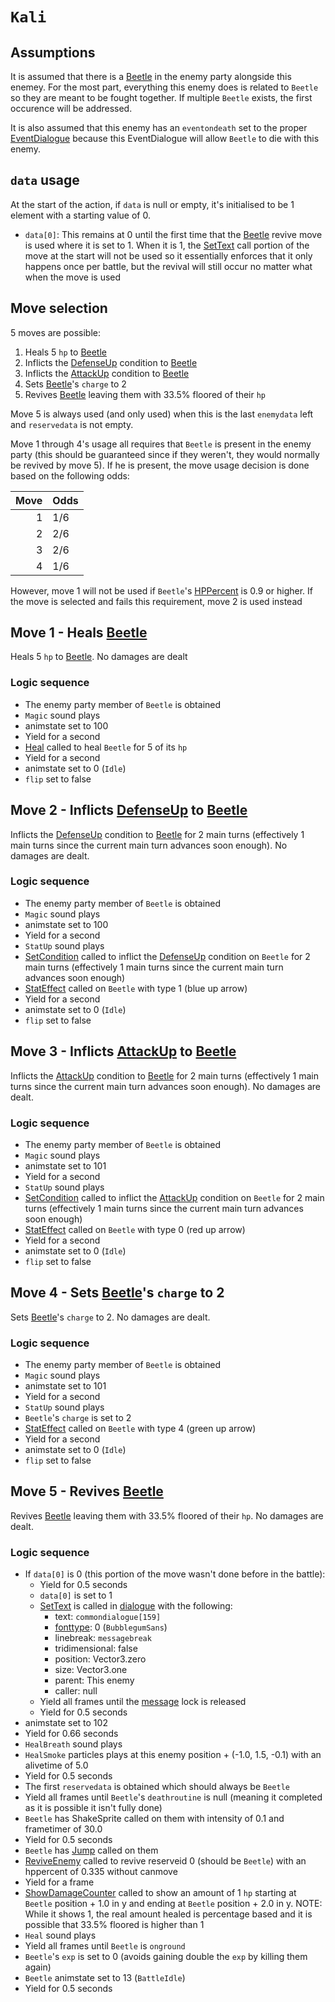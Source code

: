 # `Kali`

## Assumptions
It is assumed that there is a [Beetle](Beetle.md) in the enemy party alongside this enemey. For the most part, everything this enemy does is related to `Beetle` so they are meant to be fought together. If multiple `Beetle` exists, the first occurence will be addressed.

It is also assumed that this enemy has an `eventondeath` set to the proper [EventDialogue](../../Battle%20flow/EventDialogues/Kali.md) because this EventDialogue will allow `Beetle` to die with this enemy.

## `data` usage
At the start of the action, if `data` is null or empty, it's initialised to be 1 element with a starting value of 0.

- `data[0]`: This remains at 0 until the first time that the [Beetle](Beetle.md) revive move is used where it is set to 1. When it is 1, the [SetText](../../../SetText/SetText.md) call portion of the move at the start will not be used so it essentially enforces that it only happens once per battle, but the revival will still occur no matter what when the move is used

## Move selection
5 moves are possible:

1. Heals 5 `hp` to [Beetle](Beetle.md)
2. Inflicts the [DefenseUp](../../Actors%20states/BattleCondition/DefenseUp.md) condition to [Beetle](Beetle.md)
3. Inflicts the [AttackUp](../../Actors%20states/BattleCondition/AttackUp.md) condition to [Beetle](Beetle.md)
4. Sets [Beetle](Beetle.md)'s `charge` to 2
5. Revives [Beetle](Beetle.md) leaving them with 33.5% floored of their `hp`

Move 5 is always used (and only used) when this is the last `enemydata` left and `reservedata` is not empty.

Move 1 through 4's usage all requires that `Beetle` is present in the enemy party (this should be guaranteed since if they weren't, they would normally be revived by move 5). If he is present, the move usage decision is done based on the following odds:

|Move|Odds|
|---:|----|
|1|1/6|
|2|2/6|
|3|2/6|
|4|1/6|

However, move 1 will not be used if `Beetle`'s [HPPercent](../../Actors%20states/HPPercent.md) is 0.9 or higher. If the move is selected and fails this requirement, move 2 is used instead

## Move 1 - Heals [Beetle](Beetle.md)
Heals 5 `hp` to [Beetle](Beetle.md). No damages are dealt

### Logic sequence

- The enemy party member of `Beetle` is obtained
- `Magic` sound plays
- animstate set to 100
- Yield for a second
- [Heal](../../Actors%20states/Heal.md) called to heal `Beetle` for 5 of its `hp`
- Yield for a second
- animstate set to 0 (`Idle`)
- `flip` set to false

## Move 2 - Inflicts [DefenseUp](../../Actors%20states/BattleCondition/DefenseUp.md) to [Beetle](Beetle.md)
Inflicts the [DefenseUp](../../Actors%20states/BattleCondition/DefenseUp.md) condition to [Beetle](Beetle.md) for 2 main turns (effectively 1 main turns since the current main turn advances soon enough). No damages are dealt.

### Logic sequence

- The enemy party member of `Beetle` is obtained
- `Magic` sound plays
- animstate set to 100
- Yield for a second
- `StatUp` sound plays
- [SetCondition](../../Actors%20states/Conditions%20methods/SetCondition.md) called to inflict the [DefenseUp](../../Actors%20states/BattleCondition/DefenseUp.md) condition on `Beetle` for 2 main turns (effectively 1 main turns since the current main turn advances soon enough)
- [StatEffect](../../Visual%20rendering/StatEffect.md) called on `Beetle` with type 1 (blue up arrow)
- Yield for a second
- animstate set to 0 (`Idle`)
- `flip` set to false

## Move 3 - Inflicts [AttackUp](../../Actors%20states/BattleCondition/AttackUp.md) to [Beetle](Beetle.md)
Inflicts the [AttackUp](../../Actors%20states/BattleCondition/AttackUp.md) condition to [Beetle](Beetle.md) for 2 main turns (effectively 1 main turns since the current main turn advances soon enough). No damages are dealt.

### Logic sequence

- The enemy party member of `Beetle` is obtained
- `Magic` sound plays
- animstate set to 101
- Yield for a second
- `StatUp` sound plays
- [SetCondition](../../Actors%20states/Conditions%20methods/SetCondition.md) called to inflict the [AttackUp](../../Actors%20states/BattleCondition/AttackUp.md) condition on `Beetle` for 2 main turns (effectively 1 main turns since the current main turn advances soon enough)
- [StatEffect](../../Visual%20rendering/StatEffect.md) called on `Beetle` with type 0 (red up arrow)
- Yield for a second
- animstate set to 0 (`Idle`)
- `flip` set to false

## Move 4 - Sets [Beetle](Beetle.md)'s `charge` to 2
Sets [Beetle](Beetle.md)'s `charge` to 2. No damages are dealt.

### Logic sequence

- The enemy party member of `Beetle` is obtained
- `Magic` sound plays
- animstate set to 101
- Yield for a second
- `StatUp` sound plays
- `Beetle`'s `charge` is set to 2
- [StatEffect](../../Visual%20rendering/StatEffect.md) called on `Beetle` with type 4 (green up arrow)
- Yield for a second
- animstate set to 0 (`Idle`)
- `flip` set to false

## Move 5 - Revives [Beetle](Beetle.md)
Revives [Beetle](Beetle.md) leaving them with 33.5% floored of their `hp`. No damages are dealt.

### Logic sequence

- If `data[0]` is 0 (this portion of the move wasn't done before in the battle):
    - Yield for 0.5 seconds
    - `data[0]` is set to 1
    - [SetText](../../SetText/SetText.md) is called in [dialogue](../../SetText/Dialogue%20mode.md#dialogue-mode) with the following:
        - text: `commondialogue[159]`
        - [fonttype](../../SetText/Notable%20states.md#fonttype): 0 (`BubblegumSans`)
        - linebreak: `messagebreak`
        - tridimensional: false
        - position: Vector3.zero
        - size: Vector3.one
        - parent: This enemy
        - caller: null
    - Yield all frames until the [message](../../SetText/Notable%20states.md#message) lock is released
    - Yield for 0.5 seconds
- animstate set to 102
- Yield for 0.66 seconds
- `HealBreath` sound plays
- `HealSmoke` particles plays at this enemy position + (-1.0, 1.5, -0.1) with an alivetime of 5.0
- Yield for 0.5 seconds
- The first `reservedata` is obtained which should always be `Beetle`
- Yield all frames until `Beetle`'s `deathroutine` is null (meaning it completed as it is possible it isn't fully done)
- `Beetle` has ShakeSprite called on them with intensity of 0.1 and frametimer of 30.0
- Yield for 0.5 seconds
- `Beetle` has [Jump](../../../Entities/EntityControl/EntityControl%20Methods.md#jump) called on them
- [ReviveEnemy](../ReviveEnemy.md) called to revive reserveid 0 (should be `Beetle`) with an hppercent of 0.335 without canmove
- Yield for a frame
- [ShowDamageCounter](../../Visual%20rendering/ShowDamageCounter.md) called to show an amount of 1 `hp` starting at `Beetle` position + 1.0 in y and ending at `Beetle` position + 2.0 in y. NOTE: While it shows 1, the real amount healed is percentage based and it is possible that 33.5% floored is higher than 1
- `Heal` sound plays
- Yield all frames until `Beetle` is `onground`
- `Beetle`'s `exp` is set to 0 (avoids gaining double the `exp` by killing them again)
- `Beetle` animstate set to 13 (`BattleIdle`)
- Yield for 0.5 seconds
